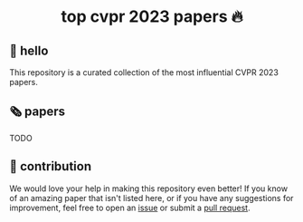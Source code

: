 <h1 align="center">top cvpr 2023 papers 🔥</h1>

## 👋 hello 

This repository is a curated collection of the most influential CVPR 2023 papers.

## 🗞️ papers

TODO

## 🦸 contribution

We would love your help in making this repository even better! If you know of an amazing paper that isn't listed
here, or if you have any suggestions for improvement, feel free to open an
[issue](https://github.com/SkalskiP/top-cvpr-2023-papers/issues) or submit a
[pull request](https://github.com/SkalskiP/top-cvpr-2023-papers/pulls).
